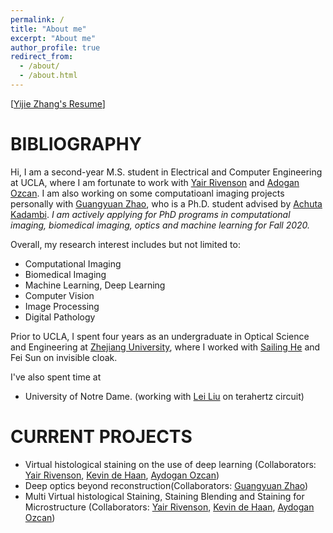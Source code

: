 ```yaml
---
permalink: /
title: "About me"
excerpt: "About me"
author_profile: true
redirect_from: 
  - /about/
  - /about.html
---
```


\[[Yijie Zhang's Resume](https://yijiezhang-chris.github.io/files/Resume_one_page.pdf)\]

BIBLIOGRAPHY
======
Hi, I am a second-year M.S. student in Electrical and Computer Engineering at UCLA, where I am fortunate to work with [Yair Rivenson](https://www.ee.ucla.edu/yair-rivenson/) and [Adogan Ozcan](https://innovate.ee.ucla.edu/). I am also working on some computatioanl imaging projects personally with [Guangyuan Zhao](https://scholar.google.com/citations?user=MKLSFzEAAAAJ&hl=zh-CN), who is a Ph.D. student advised by [Achuta Kadambi](https://visual.ee.ucla.edu/index.htm). *I am actively applying for PhD programs in computational imaging, biomedical imaging, optics and machine learning for Fall 2020.*

Overall, my research interest includes but not limited to:
*  Computational Imaging
*  Biomedical Imaging
*  Machine Learning, Deep Learning
*  Computer Vision
*  Image Processing
*  Digital Pathology

Prior to UCLA, I spent four years as an undergraduate in Optical Science and Engineering at [Zhejiang University](https://www.zju.edu.cn/english/), where I worked with [Sailing He](https://scholar.google.com/citations?user=WFETHIUAAAAJ&hl=en) and Fei Sun on invisible cloak.

I've also spent time at 
* University of Notre Dame. (working with [Lei Liu](https://www3.nd.edu/~lliu3/) on terahertz circuit)


CURRENT PROJECTS
======
* Virtual histological staining on the use of deep learning (Collaborators: [Yair Rivenson](https://www.ee.ucla.edu/yair-rivenson/), [
Kevin de Haan](https://scholar.google.com/citations?user=U0wpXbkAAAAJ&hl=en), [Aydogan Ozcan](https://innovate.ee.ucla.edu/))
* Deep optics beyond reconstruction(Collaborators: [Guangyuan Zhao](https://scholar.google.com/citations?user=MKLSFzEAAAAJ&hl=zh-CN))
* Multi Virtual histological Staining, Staining Blending and
Staining for Microstructure (Collaborators: [Yair Rivenson](https://www.ee.ucla.edu/yair-rivenson/), [
Kevin de Haan](https://scholar.google.com/citations?user=U0wpXbkAAAAJ&hl=en), [Aydogan Ozcan](https://innovate.ee.ucla.edu/))



